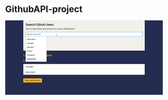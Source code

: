 # GithubAPI-project
![me](https://github.com/gizemcdeniz/GithubAPI-project/blob/master/images/readme.gif)
